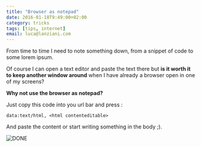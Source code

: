 ```yaml
---
title: "Browser as notepad"
date: 2016-01-18T9:49:00+02:00
category: tricks
tags: [tips, internet]
email: luca@lanziani.com
---
```


From time to time I need to note something down, from a snippet of code to some lorem ipsum. 

Of course I can open a text editor and paste the text there but **is it worth it to keep another window around** when I have already a browser open in one of my screens?

<!--more-->

**Why not use the browser as notepad?**

Just copy this code into you url bar and press <enter>:


```
data:text/html, <html contenteditable>
```

And paste the content or start writing something in the body ;).

![DONE](/images/browser-as-notepad.png)